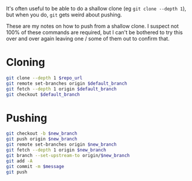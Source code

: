 It's often useful to be able to do a shallow clone (eg `git clone --depth 1`), but when you do, `git` gets weird about pushing.

These are my notes on how to push from a shallow clone. I suspect not 100% of these commands are required, but I can't be bothered to try this over and over again leaving one / some of them out to confirm that.

# Cloning

```bash
git clone --depth 1 $repo_url
git remote set-branches origin $default_branch
git fetch --depth 1 origin $default_branch
git checkout $default_branch
```

# Pushing

```bash
git checkout -b $new_branch
git push origin $new_branch
git remote set-branches origin $new_branch
git fetch --depth 1 origin $new_branch
git branch --set-upstream-to origin/$new_branch
git add -A
git commit -m $message
git push
```
